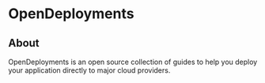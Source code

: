 # OpenDeployments

## About

OpenDeployments is an open source collection of guides to help you deploy your application directly to major cloud providers.

